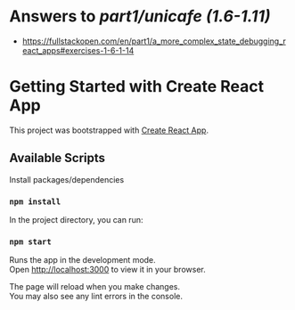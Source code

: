 # Answers to _part1/unicafe (1.6-1.11)_

- https://fullstackopen.com/en/part1/a_more_complex_state_debugging_react_apps#exercises-1-6-1-14

# Getting Started with Create React App

This project was bootstrapped with [Create React App](https://github.com/facebook/create-react-app).

## Available Scripts

Install packages/dependencies

### `npm install`

In the project directory, you can run:

### `npm start`

Runs the app in the development mode.\
Open [http://localhost:3000](http://localhost:3000) to view it in your browser.

The page will reload when you make changes.\
You may also see any lint errors in the console.
